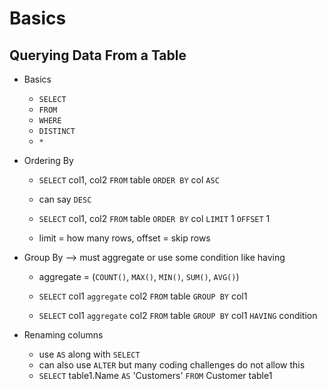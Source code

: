 # Basics

## Querying Data From a Table

- Basics
  - `SELECT`
  - `FROM`
  - `WHERE`
  - `DISTINCT`
  - `*`

- Ordering By
  - `SELECT` col1, col2 `FROM` table
  `ORDER BY` col `ASC`
  - can say `DESC` 

  - `SELECT` col1, col2 `FROM` table
  `ORDER BY` col `LIMIT` 1 `OFFSET` 1
  - limit = how many rows, offset = skip rows

- Group By --> must aggregate or use some condition like having
  - aggregate = (`COUNT()`, `MAX()`, `MIN()`, `SUM()`, `AVG()`)
 
  - `SELECT` col1 `aggregate` col2
    `FROM` table
    `GROUP BY` col1

  - `SELECT` col1 `aggregate` col2
    `FROM` table
    `GROUP BY` col1
    `HAVING` condition

- Renaming columns
  - use `AS` along with `SELECT`
  - can also use `ALTER` but many coding challenges do not allow this
  - `SELECT` table1.Name `AS` 'Customers' `FROM` Customer table1
